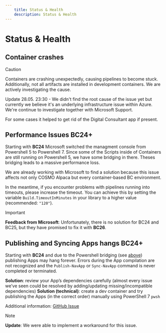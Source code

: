 ```yaml
---
    title: Status & Health
    description: Status & Health
---
```


# Status & Health

## Container crashes

> [!CAUTION]
> Containers are crashing unexpectedly, causing pipelines to become stuck. 
> Additionally, not all artifacts are installed in development containers. 
> We are actively investigating the cause.

Update 28.05. 23:30 - We didn't find the root cause of the issue yet but currently we believe it's an underlying infrastructure issue within Azure. We're continue to investigate together with Microsoft Support.


For some cases it helped to get rid of the Digital Consultant app if present. 

## Performance Issues BC24+

Starting with **BC24** Microsoft switched the managment console from Powershell 5 to Powershell 7.
Since some of the Scripts inside of Containers are still running on Powershell 5, we have some bridging in there. Theses bridging leads to a massive performance loss.

We are already working with Microsoft to find a solution because this issue affects not only COSMO Alpaca but every container-based BC environment.

In the meantime, if you encounter problems with pipelines running into timeouts, please increase the timeout. You can achieve this by setting the variable `Build.TimeoutInMinutes` in your library to a higher value (recommended: `"120"`).

> [!IMPORTANT]
> **Feedback from Microsoft**: Unfortunately, there is no solution for BC24 and BC25, but they have promised to fix it with **BC26**.

## Publishing and Syncing Apps hangs BC24+

Starting with **BC24** and due to the Powershell bridging (see [above](#performance-issues-bc24)) publishing Apps may hang forever.
Errors during the App compilation are not recognized and the `Publish-NavApp` or `Sync-NavApp` command is never completed or terminated.

**Solution**: review your App’s dependencies carefully (almost every issue we’ve seen could be resolved by adding/updating missing/incompatible dependencies)
**Solution (technical)**: create a dev container and try publishing the Apps (in the correct order) manually using PowerShell 7 `pwsh`

Additional information: [GitHub Issue](https://github.com/microsoft/AL/issues/7750)

> [!NOTE]
> **Update**: We were able to implement a workaround for this issue.
